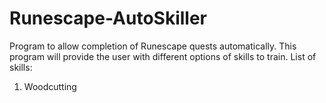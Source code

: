 # Runescape-AutoSkiller
Program to allow completion of Runescape quests automatically.
This program will provide the user with different options of skills to train.
  List of skills:
   1) Woodcutting
    
